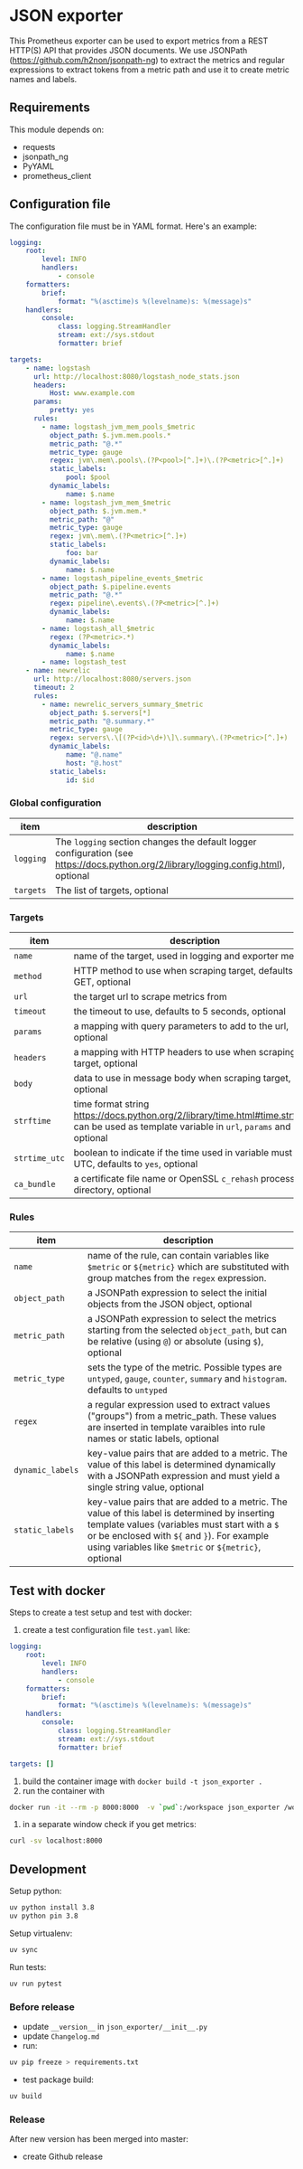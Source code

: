 # JSON exporter
This Prometheus exporter can be used to export metrics from a REST HTTP(S) API
that provides JSON documents. We use JSONPath (https://github.com/h2non/jsonpath-ng) to extract the metrics and
regular expressions to extract tokens from a metric path and use it to create
metric names and labels.

## Requirements
This module depends on:
 * requests
 * jsonpath_ng
 * PyYAML
 * prometheus_client

## Configuration file
The configuration file must be in YAML format. Here's an example:
```yaml
logging:
    root:
        level: INFO
        handlers:
            - console
    formatters:
        brief:
            format: "%(asctime)s %(levelname)s: %(message)s"
    handlers:
        console:
            class: logging.StreamHandler
            stream: ext://sys.stdout
            formatter: brief

targets:
    - name: logstash
      url: http://localhost:8080/logstash_node_stats.json
      headers:
          Host: www.example.com
      params:
          pretty: yes
      rules:
        - name: logstash_jvm_mem_pools_$metric
          object_path: $.jvm.mem.pools.*
          metric_path: "@.*"
          metric_type: gauge
          regex: jvm\.mem\.pools\.(?P<pool>[^.]+)\.(?P<metric>[^.]+)
          static_labels:
              pool: $pool
          dynamic_labels:
              name: $.name
        - name: logstash_jvm_mem_$metric
          object_path: $.jvm.mem.*
          metric_path: "@"
          metric_type: gauge
          regex: jvm\.mem\.(?P<metric>[^.]+)
          static_labels:
              foo: bar
          dynamic_labels:
              name: $.name
        - name: logstash_pipeline_events_$metric
          object_path: $.pipeline.events
          metric_path: "@.*"
          regex: pipeline\.events\.(?P<metric>[^.]+)
          dynamic_labels:
              name: $.name
        - name: logstash_all_$metric
          regex: (?P<metric>.*)
          dynamic_labels:
              name: $.name
        - name: logstash_test
    - name: newrelic
      url: http://localhost:8080/servers.json
      timeout: 2
      rules:
        - name: newrelic_servers_summary_$metric
          object_path: $.servers[*]
          metric_path: "@.summary.*"
          metric_type: gauge
          regex: servers\.\[(?P<id>\d+)\]\.summary\.(?P<metric>[^.]+)
          dynamic_labels:
              name: "@.name"
              host: "@.host"
          static_labels:
              id: $id
```

### Global configuration
| item | description |
|------|-------------|
| `logging` | The `logging` section changes the default logger configuration (see https://docs.python.org/2/library/logging.config.html), optional |
| `targets` | The list of targets, optional |

### Targets
| item | description |
|------|-------------|
| `name` | name of the target, used in logging and exporter metrics |
| `method` | HTTP method to use when scraping target, defaults to GET, optional |
| `url` | the target url to scrape metrics from |
| `timeout` | the timeout to use, defaults to 5 seconds, optional |
| `params` | a mapping with query parameters to add to the url, optional |
| `headers` | a mapping with HTTP headers to use when scraping target, optional |
| `body` | data to use in message body when scraping target, optional |
| `strftime` | time format string https://docs.python.org/2/library/time.html#time.strftime, can be used as template variable in `url`, `params` and `body`, optional |
| `strtime_utc` | boolean to indicate if the time used in variable must be in UTC, defaults to `yes`, optional |
| `ca_bundle` | a certificate file name or OpenSSL `c_rehash` processed directory, optional |

### Rules
| item | description |
|------|-------------|
| `name` | name of the rule, can contain variables like `$metric` or `${metric}` which are substituted with group matches from the `regex` expression. |
| `object_path` | a JSONPath expression to select the initial objects from the JSON object, optional |
| `metric_path` | a JSONPath expression to select the metrics starting from the selected `object_path`, but can be relative (using `@`) or absolute (using `$`), optional |
| `metric_type` | sets the type of the metric. Possible types are `untyped`, `gauge`, `counter`, `summary` and `histogram`. defaults to `untyped` |
| `regex` | a regular expression used to extract values ("groups") from a metric_path. These values are inserted in template varaibles into rule names or static labels, optional |
| `dynamic_labels` | key-value pairs that are added to a metric. The value of this label is determined dynamically with a JSONPath expression and must yield a single string value, optional |
| `static_labels` | key-value pairs that are added to a metric. The value of this label is determined by inserting template values (variables must start with a `$` or be enclosed with `${` and `}`). For example using variables like `$metric` or `${metric}`, optional |

## Test with docker
Steps to create a test setup and test with docker:
1. create a test configuration file `test.yaml` like:
```yaml
logging:
    root:
        level: INFO
        handlers:
            - console
    formatters:
        brief:
            format: "%(asctime)s %(levelname)s: %(message)s"
    handlers:
        console:
            class: logging.StreamHandler
            stream: ext://sys.stdout
            formatter: brief

targets: []
```
1. build the container image with `docker build -t json_exporter .`
1. run the container with
```bash
docker run -it --rm -p 8000:8000  -v `pwd`:/workspace json_exporter /workspace/test.yaml
```
1. in a separate window check if you get metrics:
```bash
curl -sv localhost:8000
```
## Development
Setup python:
```bash
uv python install 3.8
uv python pin 3.8
```
Setup virtualenv:
```bash
uv sync
```
Run tests:
```bash
uv run pytest
```
### Before release
* update `__version__` in `json_exporter/__init__.py`
* update `Changelog.md`
* run:
```bash
uv pip freeze > requirements.txt
```
* test package build:
```bash
uv build
```
### Release
After new version has been merged into master:
* create Github release
